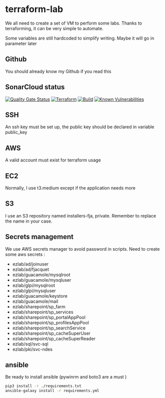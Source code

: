 # terraform-lab

We all need to create a set of VM to perform some labs. Thanks to terraforming, it can be very simple to automate.

Some variables are still hardcoded to simplify writing. Maybe it will go in parameter later

## Github

You should already know my Github if you read this

## SonarCloud status

[![Quality Gate Status](https://sonarcloud.io/api/project_badges/measure?project=fjacquet_terraform-lab&metric=alert_status)](https://sonarcloud.io/dashboard?id=fjacquet_terraform-lab)
[![Terraform](https://github.com/fjacquet/terraform-lab/actions/workflows/terraform.yml/badge.svg)](https://github.com/fjacquet/terraform-lab/actions/workflows/terraform.yml)
[![Build](https://github.com/fjacquet/terraform-lab/actions/workflows/build.yml/badge.svg)](https://github.com/fjacquet/terraform-lab/actions/workflows/build.yml)
[![Known Vulnerabilities](https://snyk.io/test/github/fjacquet/terraform-lab/badge.svg)](https://snyk.io/test/github/fjacquet/terraform-lab)
## SSH

An ssh key must be set up, the public key should be declared in variable public_key

## AWS

A valid account must exist for terraform usage

## EC2

Normally, I use t3.medium except if the application needs more

## S3

I use an S3 repository named installers-fja, private. Remember to replace the name in your case.

## Secrets management

We use AWS secrets manager to avoid password in scripts.
Need to create some aws secrets :

* ezlab/ad/joinuser
* ezlab/ad/fjacquet
* ezlab/guacamole/mysqlroot
* ezlab/guacamole/mysqluser
* ezlab/glpi/mysqlroot
* ezlab/glpi/mysqluser
* ezlab/guacamole/keystore
* ezlab/guacamole/mail
* ezlab/sharepoint/sp_farm
* ezlab/sharepoint/sp_services
* ezlab/sharepoint/sp_portalAppPool
* ezlab/sharepoint/sp_profilesAppPool
* ezlab/sharepoint/sp_searchService
* ezlab/sharepoint/sp_cacheSuperUser
* ezlab/sharepoint/sp_cacheSuperReader
* ezlab/sql/svc-sql
* ezlab/pki/svc-ndes

## ansible

Be ready to install ansible (pywinrm and boto3 are a must )
```bash
pip3 install -r ./requirements.txt
ansible-galaxy install -r requirements.yml
```